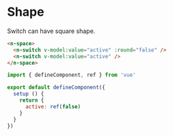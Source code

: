 # Shape

Switch can have square shape.

```html
<n-space>
  <n-switch v-model:value="active" :round="false" />  
  <n-switch v-model:value="active" />
</n-space>
```

```js
import { defineComponent, ref } from 'vue'

export default defineComponent({
  setup () {
    return {
      active: ref(false)
    }
  }
})
```
